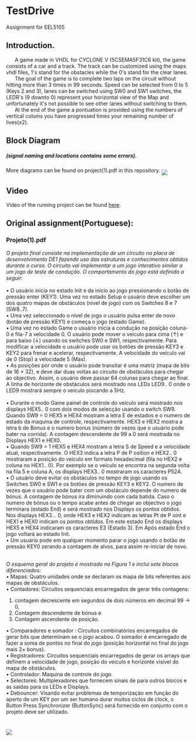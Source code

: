 # TestDrive
Assignment for EEL5105

## Introduction.
&nbsp;&nbsp;&nbsp;&nbsp;&nbsp;&nbsp;A game made in VHDL for CYCLONE V (5CSEMA5F31C6 kit), the game consists of a car and a track. The track can be customized using the maps vhdl files, 1's stand for the obstacles while the 0's stand for the clear lanes.  
&nbsp;&nbsp;&nbsp;&nbsp;&nbsp;&nbsp;The goal of the game is to complete two laps on the circuit without hitting more than 3 times in 99 seconds. 
Speed can be selected from 0 to 5 (Keys 2 and 3), lanes can be switched using SW0 and SW1 switches, the LEDR's (9 downto 0) represent your horizontal view of the Map and unfortunately it's not possible to see other lanes without switching to them.  
&nbsp;&nbsp;&nbsp;&nbsp;&nbsp;&nbsp;At the end of the game a pontuation is provided using the numbers of vertical colums you have progressed times your remaining number of lives(x2).

## Block Diagram
##### (signal naming and locations contains some errors).
More diagrams can be found on project(1).pdf in this repository.
<img src="http://i.imgur.com/PUujCty.png" align="middle">

## Video
Video of the running project can be found [here](https://drive.google.com/open?id=0Byis5tAmJ-d_cmlSbmFhTGU2RmM).

## Original assignment(Portuguese):
### Projeto(1).pdf

*O projeto final consiste na implementação de um circuito na placa de desenvolvimento DE1 fazendo uso das estruturas
e conhecimentos obtidos durante o curso. O circuito vai implementar a um jogo interativo similar a um jogo de teste de
condução. O comportamento do jogo está definido a seguir:<br/>*
<br/>
• O usuário inicia no estado Init e da inicio ao jogo pressionando o botão de pressão enter (KEY1). Uma vez no estado
Setup o usuário deve escolher um dos quatro mapas de obstáculos (nível de jogo) com os Switches 8 e 7 (SW8..7).<br/>
• Uma vez seleccionado o nível de jogo o usuário pulsa enter de novo (botão de pressão KEY1) e começa o jogo (estado
Game).<br/>
• Uma vez no estado Game o usuário inicia a condução na posição coluna-0 e fila-7 à velocidade 0. O usuário pode
mover o veiculo para cima (↑) e para baixo (↓) usando os switches SW0 e SW1, respectivamente. Para modificar
a velocidade o usuário pode usar os botões de pressão KEY3 e KEY2 para frenar e acelerar, respectivamente. A
velocidade do veículo vai de 0 (Stop) a velocidade 5 (Max).<br/>
• As posições por onde o usuário pode transitar é uma matriz (mapa de bits de 16 × 32), e deve dar duas voltas ao
circuito de obstáculos para chegar ao objectivo. Assim, o usuário deve passar 64 colunas para chegar ao final. A
linha de horizonte de obstáculos será mostrado nos LEDs LED9.. 0 onde o LED9 mostrará sempre o veiculo piscando
a 5Hz.<br/><br/>
• Durante o modo Game painel de controle do veículo será mostrado nos displays HEX5.. 0 com dois modos de selecção
usando o switch SW9. Quando SW9 = 0 HEX5 e HEX4 mostram a letra E de estados e o numero de estado da
maquina de controle, respectivamente. HEX3 e HEX2 mostra a letra b de Bonus e o numero bonus (número de
vezes que o usuário pode bater na corrida). A contagem descendente de 99 a 0 será mostrada no Displays HEX1 e
HEX0.<br/>
• Quando SW9 = 1 HEX5 e HEX4 mostram a letra S de Speed e a velocidade atual, respectivamente. O HEX3 indica
a letra P de P osition e HEX2.. 0 mostraram a posição do veiculo em formato hexadecimal (fila no HEX2 e coluna
no HEX1.. 0). Por exemplo se o veículo se encontra na segunda volta na fila 5 e coluna A, os displays HEX3.. 0
mostraram os caracteres P52A.<br/>
• O usuário deve evitar os obstáculos no tempo de jogo usando os Switches SW0 e SW1 e os botões de pressão KEY3
e KEY2. O numero de vezes que o usuário pode bater com um obstáculo depende do numero de bónus. A contagem
de bónus ira diminuindo com cada batida. Caso o numero de bónus ou o tempo acabe antes de chegar ao objectivo
o jogo terminara (estado End) e será mostrado nos Displays os pontos obtidos. Nos displays HEX3... 0, onde HEX3
e HEX2 indicam as letras Pt de P oint e HEX1 e HEX0 indicam os pontos obtidos. Em este estado End os displays
HEX5 e HEX4 indicaram os caracteres E3 (Estado 3). Em Após estado End o jogo voltará ao estado Init.<br/>
• Um usuário pode em qualquer momento parar o jogo usando o botão de pressão KEY0 zerando a contagem de alvos,
para assim re-iniciar de novo.<br/><br/>

*O esquema geral do projeto é mostrado na Figura 1 e inclui sete blocos diferenciados:*<br/>
• Mapas: Quatro unidades onde se declaram os mapa de bits referentes aos mapas de obstáculos.<br/>
• Contadores: Circuitos sequenciais encarregados de gerar três contagens: <br/>
1. contagem decrescente em segundos de dois números em decimal 99 → 0, 
2. Contagem descendente de bónus e 
3. Contagem ascendente de posição.<br/>

• Comparadores e somador : Circuitos combinatórios encarregados de gerar bits que determinam se o jogo acabou.
O somador é encarregado de fazer a soma de pontos no final do jogo (posição horizontal no final do jogo mais 2×
bonus).<br/>
• Registradores: Circuitos sequenciais encarregados de gerar os arrays que definem a velocidade de jogo, posição do
veiculo e horizonte visível do mapa de obstáculos.<br/>
• Controlador: Maquina de controle do jogo.<br/>
• Selectores: Multiplexadores que fornecem sinais de para outros blocos e as saídas para os LEDs e Displays.<br/>
• Debouncer: Visando evitar problemas de temporização em função do aperto de um KEY por um ser humano durar
muitos ciclos de clock, o Button Press Synchronizer (ButtonSync) será fornecido em conjunto com o projeto deve
ser utilizado.
#
<img src="http://i.imgur.com/KeB30jR.png" align="left">

